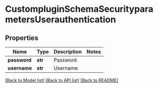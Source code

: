 # CustompluginSchemaSecurityparametersUserauthentication

## Properties
Name | Type | Description | Notes
------------ | ------------- | ------------- | -------------
**password** | **str** | Password | 
**username** | **str** | Username | 

[[Back to Model list]](../README.md#documentation-for-models) [[Back to API list]](../README.md#documentation-for-api-endpoints) [[Back to README]](../README.md)


